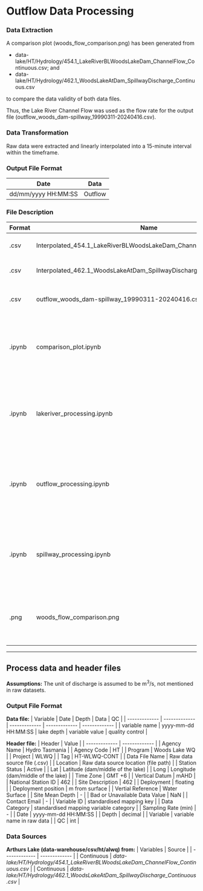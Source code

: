 # Outflow Data Processing

### Data Extraction
A comparison plot (woods_flow_comparison.png) has been generated from 

- data-lake/HT/Hydrology/454.1_LakeRiverBLWoodsLakeDam_ChannelFlow_Continuous.csv; and
- data-lake/HT/Hydrology/462.1_WoodsLakeAtDam_SpillwayDischarge_Continuous.csv

to compare the data validity of both data files.

Thus, the Lake River Channel Flow was used as the flow rate for the output file (outflow_woods_dam-spillway_19990311-20240416.csv).

### Data Transformation
Raw data were extracted and linearly interpolated into a 15-minute interval within the timeframe.

### Output File Format
| Date  | Data |
| ------------- | ------------- |
| dd/mm/yyyy HH:MM:SS  | Outflow  |

### File Description
| Format  | Name  | Description  |
| ------------- | ------------- | ------------- |
| .csv  | Interpolated_454.1_LakeRiverBLWoodsLakeDam_ChannelFlow_Continuous.csv  | Interpolated lake river flow |
| .csv  | Interpolated_462.1_WoodsLakeAtDam_SpillwayDischarge_Continuous.csv  | Interpolated spillway flow |
| .csv  | outflow_woods_dam-spillway_19990311-20240416.csv | Interpolated outflow of Woods Lake |
| .ipynb  | comparison_plot.ipynb | Python script written in Jupyter notebook for plotting comparison graph|
| .ipynb  | lakeriver_processing.ipynb | Python script written in Jupyter notebook for processing lake river data|
| .ipynb  | outflow_processing.ipynb | Python script written in Jupyter notebook for processing Woods lake outflow|
| .ipynb  | spillway_processing.ipynb | Python script written in Jupyter notebook for processing spillway data|
| .png  | woods_flow_comparison.png | Comparison plot between the flow of lake river and spillway |

---

## Process data and header files
**Assumptions:**
The unit of discharge is assumed to be m<sup>3</sup>/s, not mentioned in raw datasets.

### Output File Format
**Data file:**
| Variable  | Date | Depth | Data | QC |
| ------------- | ------------- | ------------- | ------------- | ------------- |
| variable name | yyyy-mm-dd HH:MM:SS | lake depth | variable value | quality control |

**Header file:**
| Header | Value |
| ------------- | ------------- |
| Agency Name | Hydro Tasmania |
| Agency Code | HT |
| Program | Woods Lake WQ |
| Project | WLWQ |
| Tag | HT-WLWQ-CONT |
| Data File Name | Raw data source file (.csv) |
| Location | Raw data source location (file path) |
| Station Status | Active |
| Lat | Latitude (dam/middle of the lake) |
| Long | Longitude (dam/middle of the lake) |
| Time Zone | GMT +6 |
| Vertical Datum | mAHD |
| National Station ID | 462 |
| Site Description | 462 |
| Deployment | floating |
| Deployment position | m from surface |
| Vertial Reference | Water Surface |
| Site Mean Depth | - |
| Bad or Unavailable Data Value | NaN |
| Contact Email | - |
| Variable ID | standardised mapping key |
| Data Category | standardised mapping variable category |
| Sampling Rate (min) | - |
| Date | yyyy-mm-dd HH:MM:SS |
| Depth | decimal |
| Variable | variable name in raw data |
| QC | int |

### Data Sources
**Arthurs Lake (data-warehouse/csv/ht/alwq) from:**
| Variables | Source |
| ------------- | ------------- |
| Continuous | *data-lake/HT/Hydrology/454.1_LakeRiverBLWoodsLakeDam_ChannelFlow_Continuous.csv* |
| Continuous | *data-lake/HT/Hydrology/462.1_WoodsLakeAtDam_SpillwayDischarge_Continuous.csv* |
